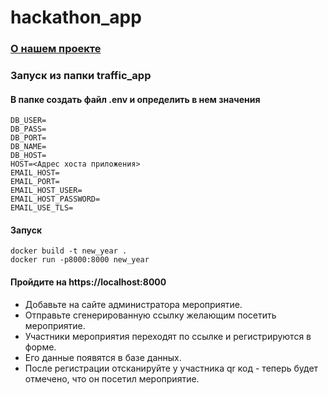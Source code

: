 # hackathon_app

### [О нашем проекте](https://docs.google.com/presentation/d/1dlZITlCc4n4kaKHIONVCJTYrrh497tXvxhyL-JtNEBE/edit?usp=sharing)

### Запуск из папки traffic_app
#### В папке создать файл .env и определить в нем значения
```
DB_USER=
DB_PASS=
DB_PORT=
DB_NAME=
DB_HOST=
HOST=<Адрес хоста приложения>
EMAIL_HOST=
EMAIL_PORT=
EMAIL_HOST_USER=
EMAIL_HOST_PASSWORD=
EMAIL_USE_TLS=
```
#### Запуск 
```
docker build -t new_year .
docker run -p8000:8000 new_year
```
#### Пройдите на https://localhost:8000

* Добавьте на сайте администратора мероприятие. 
* Отправьте сгенерированную ссылку желающим посетить мероприятие. 
* Участники мероприятия переходят по ссылке и регистрируются в форме. 
* Его данные появятся в базе данных. 
* После регистрации отсканируйте у участника qr код - теперь будет отмечено, что он посетил мероприятие. 
